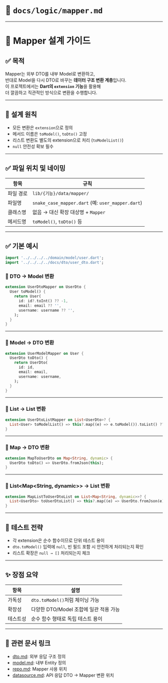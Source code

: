 # 🔄 `docs/logic/mapper.md`

---

# 🧭 Mapper 설계 가이드

## ✅ 목적

Mapper는 외부 DTO를 내부 Model로 변환하고,  
반대로 Model을 다시 DTO로 바꾸는 **데이터 구조 변환 계층**입니다.  
이 프로젝트에서는 **Dart의 `extension` 기능**을 활용해  
더 깔끔하고 직관적인 방식으로 변환을 수행합니다.

---

## 🧱 설계 원칙

- 모든 변환은 `extension`으로 정의
- 메서드 이름은 `toModel()`, `toDto()` 고정
- 리스트 변환도 별도의 extension으로 처리 (`toModelList()`)
- `null` 안전성 확보 필수

---

## ✅ 파일 위치 및 네이밍

| 항목 | 규칙 |
|------|------|
| 파일 경로 | `lib/{기능}/data/mapper/` |
| 파일명 | `snake_case_mapper.dart` (예: `user_mapper.dart`) |
| 클래스명 | 없음 → 대신 확장 대상명 + `Mapper` |
| 메서드명 | `toModel()`, `toDto()` 등 |

---

## ✅ 기본 예시

```dart
import '../../../../domain/model/user.dart';
import '../../../../docs/dto/user_dto.dart';
```

### 📌 DTO → Model 변환

```dart
extension UserDtoMapper on UserDto {
  User toModel() {
    return User(
      id: id?.toInt() ?? -1,
      email: email ?? '',
      username: username ?? '',
    );
  }
}
```

---

### 📌 Model → DTO 변환

```dart
extension UserModelMapper on User {
  UserDto toDto() {
    return UserDto(
      id: id,
      email: email,
      username: username,
    );
  }
}
```

---

### 📌 List<DTO> → List<Model> 변환

```dart
extension UserDtoListMapper on List<UserDto>? {
  List<User> toModelList() => this?.map((e) => e.toModel()).toList() ?? [];
}
```

---

### 📌 Map → DTO 변환

```dart
extension MapToUserDto on Map<String, dynamic> {
  UserDto toDto() => UserDto.fromJson(this);
}
```

---

### 📌 List<Map<String, dynamic>> → List<DTO> 변환

```dart
extension MapListToUserDtoList on List<Map<String, dynamic>>? {
  List<UserDto> toUserDtoList() => this?.map((e) => UserDto.fromJson(e)).toList() ?? [];
}
```

---

## 🧪 테스트 전략

- 각 extension은 순수 함수이므로 단위 테스트 용이
- `dto.toModel()` 입력에 `null`, 빈 필드 포함 시 안전하게 처리되는지 확인
- 리스트 확장은 `null → []` 처리되는지 체크

---

## ✨ 장점 요약

| 항목 | 설명 |
|------|------|
| 가독성 | `dto.toModel()`처럼 체이닝 가능 |
| 확장성 | 다양한 DTO/Model 조합에 일관 적용 가능 |
| 테스트성 | 순수 함수 형태로 독립 테스트 용이 |

---

## 🔁 관련 문서 링크

- [dto.md](dto.md): 외부 응답 구조 정의
- [model.md](model.md): 내부 Entity 정의
- [repo.md](repository.md): Mapper 사용 위치
- [datasource.md](datasource.md): API 응답 DTO → Mapper 변환 위치